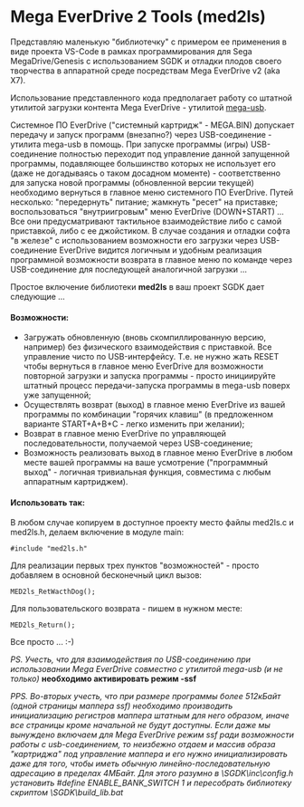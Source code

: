 # Mega EverDrive 2 Tools (med2ls)
Представляю маленькую "библиотечку" с примером ее применения в виде проекта VS-Code в рамках программирования для Sega MegaDrive/Genesis с использованием SGDK и отладки плодов своего творчества в аппаратной среде посредствам Mega EverDrive v2 (aka X7).

Использование представленного кода предполагает работу со штатной утилитой загрузки контента Mega EverDrive - утилитой  [mega-usb](https://github.com/MiGeRA/Mega-EverDrive-Uploader).

Системное ПО EverDrive ("системный картридж" - MEGA.BIN) допускает передачу и запуск программ (внезапно?) через USB-соединение - утилита mega-usb в помощь. При запуске программы (игры) USB-соединение полностью переходит под управление данной запущенной программы, подавляющее большинство которых не использует его (даже не догадываясь о таком досадном моменте) - соответственно для запуска новой программы (обновленной версии текущей) необходимо вернуться в главное меню системного ПО EverDrive. Путей несколько: "передернуть" питание; жамкнуть "ресет" на приставке; воспользоваться "внутриигровым" меню EverDrive (DOWN+START) ... Все они предусматривают тактильное взаимодействие либо с самой приставкой, либо с ее джойстиком. В случае создания и отладки софта "в железе" с использованием возможности его загрузки через USB-соединение EverDrive видится логичным и удобным реализация программной возможности возврата в главное меню по команде через USB-соединение для последующей аналогичной загрузки ...

Простое включение библиотеки **med2ls** в ваш проект SGDK дает следующие ...
#### Возможности:
+ Загружать обновленную (вновь скомпиллированную версию, например) без физического взаимодействия с приставкой. Все управление чисто по USB-интерфейсу. Т.е. не нужно жать RESET чтобы вернуться в главное меню EverDrive для возможности повторной загрузки и запуска программы - просто инициируйте штатный процесс передачи-запуска программы в mega-usb поверх уже запущенной;
+ Осуществлять возврат (выход) в главное меню EverDrive из вашей программы по комбинации "горячих клавиш" (в предложенном варианте START+A+B+C - легко изменить при желании);
+ Возврат в главное меню EverDrive по управляющей последовательности, получаемой через USB-соединение;
+ Возможность реализовать выход в главное меню EverDrive в любом месте вашей программы на ваше усмотрение ("программный выход" - логичная тривиальная функция, совместима с любым аппаратным картриджем).

#### Использовать так:
В любом случае копируем в доступное проекту место файлы med2ls.c и med2ls.h, делаем включение в модуле main:
```
#include "med2ls.h"
```

Для реализации первых трех пунктов "возможностей" - просто добавляем в основной бесконечный цикл вызов:
```
MED2ls_RetWacthDog();
```

Для пользовательского возврата - пишем в нужном месте:
```
MED2ls_Return();
```

Все просто ... :-)

*PS. Учесть, что для взаимодействия по USB-соединению при использовании Mega EverDrive совместно с утилитой mega-usb (и не только)* **необходимо активировать режим -ssf**

*PPS. Во-вторых учесть, что при размере программы более 512кБайт (одной страницы маппера ssf) необходимо производить инициализацию регистров маппера штатным для него образом, иначе все страницы кроме начальной не будут доступны. Если даже мы вынуждено включаем для Mega EverDrive режим ssf ради возможности работы с usb-соединением, то неизбежно отдаем и массив образа "картриджа" под управление маппера и его нужно инициализировать даже для того, чтобы иметь обычную линейно-последовательную адресацию в пределах 4МБайт. Для этого разумно в \SGDK\inc\config.h установить #define ENABLE_BANK_SWITCH 1 и пересобрать библиотеку скриптом \SGDK\build_lib.bat*

